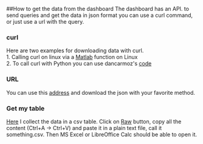 ##How to get the data from the dashboard
The dashboard has an API. to send queries and get the data in json format you can use a curl command, or just use a url with the query.
### curl
Here are two examples for downloading data with curl.<br>1. Calling curl on linux via a [Matlab](https://github.com/yuval-harpaz/covid-19-israel-matlab/blob/master/code/covid_Israel_moh_dashboard.m) function on Linux<br>2. To call curl with Python you can use dancarmoz's [code](https://github.com/dancarmoz/israel_moh_covid_dashboard_data/blob/master/mohdashboardapi.py)
### URL
You can use this [address](https://datadashboardapi.health.gov.il/api/queries/patientsPerDate) and download the json with your favorite method.
### Get my table
[Here](https://github.com/yuval-harpaz/covid-19-israel-matlab/blob/master/data/Israel/dashboard_timeseries.csv) I collect the data in a csv table. Click on [Raw](https://raw.githubusercontent.com/yuval-harpaz/covid-19-israel-matlab/master/data/Israel/dashboard_timeseries.csv) button, copy all the content (Ctrl+A -> Ctrl+V) and paste it in a plain text file, call it something.csv. Then MS Excel or LibreOffice Calc should be able to open it.
